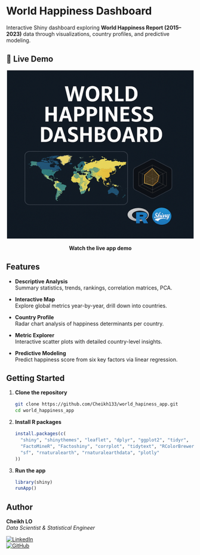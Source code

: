 # World Happiness Dashboard

Interactive Shiny dashboard exploring **World Happiness Report (2015–2023)** data through visualizations, country profiles, and predictive modeling.


## 🎥 Live Demo

<div align="center">
  <a href="https://youtu.be/1DTRjHESWTc?si=twXWFf3CMHgXKBw-" target="_blank" rel="noopener noreferrer">
    <img src="www/tutorial.png" alt="Live app demo" width="500" height="450" />
  </a>
  <p><strong>Watch the live app demo</strong></p>
</div>




## Features

- **Descriptive Analysis**  
  Summary statistics, trends, rankings, correlation matrices, PCA.

- **Interactive Map**  
  Explore global metrics year-by-year, drill down into countries.

- **Country Profile**  
  Radar chart analysis of happiness determinants per country.

- **Metric Explorer**  
  Interactive scatter plots with detailed country-level insights.

- **Predictive Modeling**  
  Predict happiness score from six key factors via linear regression.


## Getting Started

1. **Clone the repository**  
   ```bash
   git clone https://github.com/Cheikh133/world_hapiness_app.git
   cd world_happiness_app
   ```
2. **Install R packages**  
   ```r
   install.packages(c(
     "shiny", "shinythemes", "leaflet", "dplyr", "ggplot2", "tidyr",
     "FactoMineR", "Factoshiny", "corrplot", "tidytext", "RColorBrewer",
     "sf", "rnaturalearth", "rnaturalearthdata", "plotly"
   ))
   ```
3. **Run the app**  
   ```r
   library(shiny)
   runApp()
   ```

## Author

**Cheikh LO**  
*Data Scientist & Statistical Engineer*

[![LinkedIn](https://img.shields.io/badge/LinkedIn-Cheikh%20LO-blue?logo=linkedin&style=flat-square)](https://www.linkedin.com/in/cheikh-lo-531701193/)  
[![GitHub](https://img.shields.io/badge/GitHub-cheikh133-black?logo=github&style=flat-square)](https://github.com/cheikh133)
